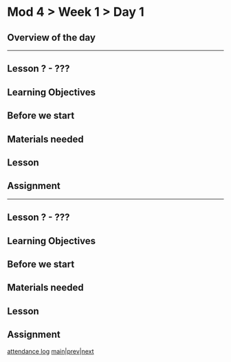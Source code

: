 # Mod 4 > Week 1 > Day 1

## Overview of the day

----

## Lesson ? - ???

## Learning Objectives

## Before we start

## Materials needed

## Lesson

## Assignment

----

## Lesson ? - ???

## Learning Objectives

## Before we start

## Materials needed

## Lesson

## Assignment

[attendance log](https://platform.multiverse.io/apprentice/attendance-log/###)
[main](/swe)|[prev](/swe/###/wk#/day#.html)|[next](/swe/###/wk#/day#.html)